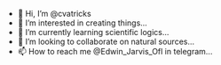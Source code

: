 - 👋 Hi, I’m @cvatricks
- 👀 I’m interested in creating things...
- 🌱 I’m currently learning scientific logics...
- 💞️ I’m looking to collaborate on natural sources...
- 📫 How to reach me @Edwin_Jarvis_Ofl in telegram...

<!---
cvatricks/cvatricks is a ✨ special ✨ repository because its `README.md` (this file) appears on your GitHub profile.
You can click the Preview link to take a look at your changes.
--->
